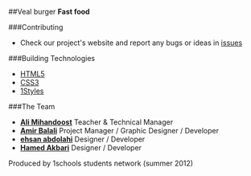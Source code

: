 ##Veal burger
**Fast food**

###Contributing

* Check our project's website and report any bugs or ideas in [issues](https://github.com/1schools-projects/Veal-Burger/issues)


###Building Technologies
* [HTML5](http://ali.md/wiki/html5)
* [CSS3](http://ali.md/css3ref)
* [1Styles](http://ali.md/1styles)


###The Team
* [**Ali Mihandoost**](http://github.com/Alimd) Teacher  & Technical Manager
* [**Amir Balali**](https://github.com/amirbll) Project Manager / Graphic Designer / Developer
* [**ehsan abdolahi**](https://github.com/ehsanab) Designer / Developer
* [**Hamed Akbari**](https://github.com/HamedAkbari) Designer / Developer

Produced by 1schools students network (summer 2012)